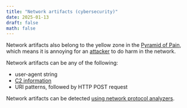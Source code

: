 ```yaml
---
title: "Network artifacts (cybersecurity)"
date: 2025-01-13
draft: false
math: false
---
```


Network artifacts also belong to the yellow zone in the [Pyramid of Pain](/pyramid-of-pain), which means it is annoying for an
[attacker](/threat-actor) to do harm in the network.

Network artifacts can be any of the following:
- user-agent string
- [C2 information](/c2)
- URI patterns, followed by HTTP POST request

Network artifacts can be detected [using network protocol analyzers](/network-protocol-analyzer).
